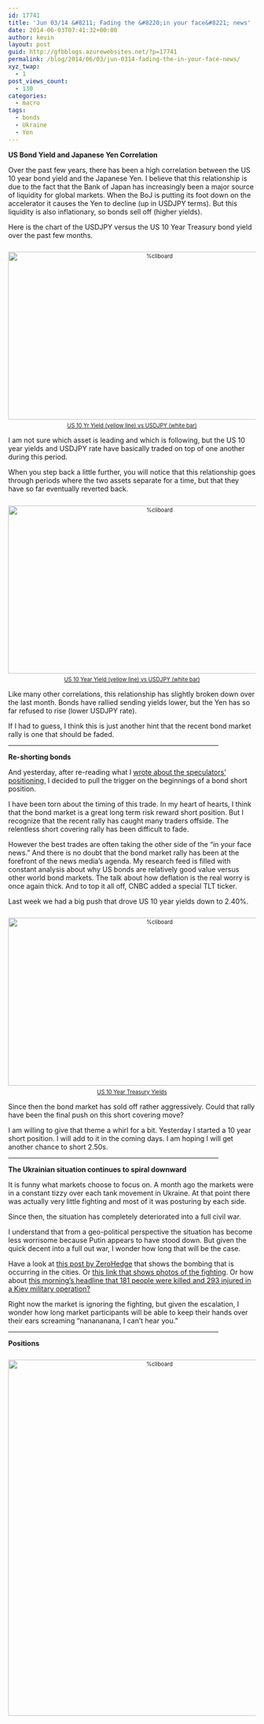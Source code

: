 ```yaml
---
id: 17741
title: 'Jun 03/14 &#8211; Fading the &#8220;in your face&#8221; news'
date: 2014-06-03T07:41:32+00:00
author: kevin
layout: post
guid: http://gfbblogs.azurewebsites.net/?p=17741
permalink: /blog/2014/06/03/jun-0314-fading-the-in-your-face-news/
xyz_twap:
  - 1
post_views_count:
  - 130
categories:
  - macro
tags:
  - bonds
  - Ukraine
  - Yen
---
```

**US Bond Yield and Japanese Yen Correlation**

Over the past few years, there has been a high correlation between the US 10 year bond yield and the Japanese Yen. I believe that this relationship is due to the fact that the Bank of Japan has increasingly been a major source of liquidity for global markets. When the BoJ is putting its foot down on the accelerator it causes the Yen to decline (up in USDJPY terms). But this liquidity is also inflationary, so bonds sell off (higher yields).

Here is the chart of the USDJPY versus the US 10 Year Treasury bond yield over the past few months.

<div style="width: image width px; font-size: 80%; text-align: center;">
  <a href="http://themacrotourist.com/pictures/Azure/JPY10YRJun0314.png"><img class="size-full wp-image-14271" style="padding-top: 1.0em;padding-bottom: 0.5em;" alt="%cliboard" src="http://themacrotourist.com/pictures/Azure/JPY10YRJun0314.png" width="600" height="342" />US 10 Yr Yield (yellow line) vs USDJPY (white bar)</a>
</div>

I am not sure which asset is leading and which is following, but the US 10 year yields and USDJPY rate have basically traded on top of one another during this period.

When you step back a little further, you will notice that this relationship goes through periods where the two assets separate for a time, but that they have so far eventually reverted back.

<div style="width: image width px; font-size: 80%; text-align: center;">
  <a href="http://themacrotourist.com/pictures/Azure/JPY10YRLTJun0314.png"><img class="size-full wp-image-14271" style="padding-top: 1.0em;padding-bottom: 0.5em;" alt="%cliboard" src="http://themacrotourist.com/pictures/Azure/JPY10YRLTJun0314.png" width="600" height="342" />US 10 Year Yield (yellow line) vs USDJPY (white bar)</a>
</div>

Like many other correlations, this relationship has slightly broken down over the last month. Bonds have rallied sending yields lower, but the Yen has so far refused to rise (lower USDJPY rate). 

If I had to guess, I think this is just another hint that the recent bond market rally is one that should be faded. 

<hr size="3" width="85%" />

**Re-shorting bonds**

And yesterday, after re-reading what I [wrote about the speculators&#8217; positioning](http://gfbblogs.azurewebsites.net/blog/2014/06/02/jun-0214-are-bond-specs-digging-themselves-a-bigger-hole/), I decided to pull the trigger on the beginnings of a bond short position. 

I have been torn about the timing of this trade. In my heart of hearts, I think that the bond market is a great long term risk reward short position. But I recognize that the recent rally has caught many traders offside. The relentless short covering rally has been difficult to fade.

However the best trades are often taking the other side of the &#8220;in your face news.&#8221; And there is no doubt that the bond market rally has been at the forefront of the news media&#8217;s agenda. My research feed is filled with constant analysis about why US bonds are relatively good value versus other world bond markets. The talk about how deflation is the real worry is once again thick. And to top it all off, CNBC added a special TLT ticker. 

Last week we had a big push that drove US 10 year yields down to 2.40%. 

<div style="width: image width px; font-size: 80%; text-align: center;">
  <a href="http://themacrotourist.com/pictures/Azure/US10YRJun0314.png"><img class="size-full wp-image-14271" style="padding-top: 1.0em;padding-bottom: 0.5em;" alt="%cliboard" src="http://themacrotourist.com/pictures/Azure/US10YRJun0314.png" width="600" height="342" />US 10 Year Treasury Yields</a>
</div>

Since then the bond market has sold off rather aggressively. Could that rally have been the final push on this short covering move?

I am willing to give that theme a whirl for a bit. Yesterday I started a 10 year short position. I will add to it in the coming days. I am hoping I will get another chance to short 2.50s. 

<hr size="3" width="85%" />

**The Ukrainian situation continues to spiral downward**

It is funny what markets choose to focus on. A month ago the markets were in a constant tizzy over each tank movement in Ukraine. At that point there was actually very little fighting and most of it was posturing by each side.

Since then, the situation has completely deteriorated into a full civil war. 

I understand that from a geo-political perspective the situation has become less worrisome because Putin appears to have stood down. But given the quick decent into a full out war, I wonder how long that will be the case.

Have a look at [this post by ZeroHedge](http://www.zerohedge.com/news/2014-06-02/deadly-ukraine-figher-jet-bombing-caught-tape) that shows the bombing that is occurring in the cities. Or [this link that shows photos of the fighting](http://www.zerohedge.com/news/2014-06-02/photos-ukraine-civil-war-casualties-reported-city-lugansk-after-fighter-jet-attack). Or how about [this morning&#8217;s headline that 181 people were killed and 293 injured in a Kiev military operation?](http://rt.com/news/163308-killed-injured-eastern-ukraine/)

Right now the market is ignoring the fighting, but given the escalation, I wonder how long market participants will be able to keep their hands over their ears screaming &#8220;nanananana, I can&#8217;t hear you.&#8221;

<hr size="3" width="85%" />

**Positions**

<div style="width: image width px; font-size: 80%; text-align: center;">
  <a href="http://themacrotourist.com/pictures/Azure/PositionsJun0314.png"><img class="size-full wp-image-14271" style="padding-top: 1.0em;padding-bottom: 0.5em;" alt="%cliboard" src="http://themacrotourist.com/pictures/Azure/PositionsJun0314.png" width="600" height="725" /></a>
</div></p>